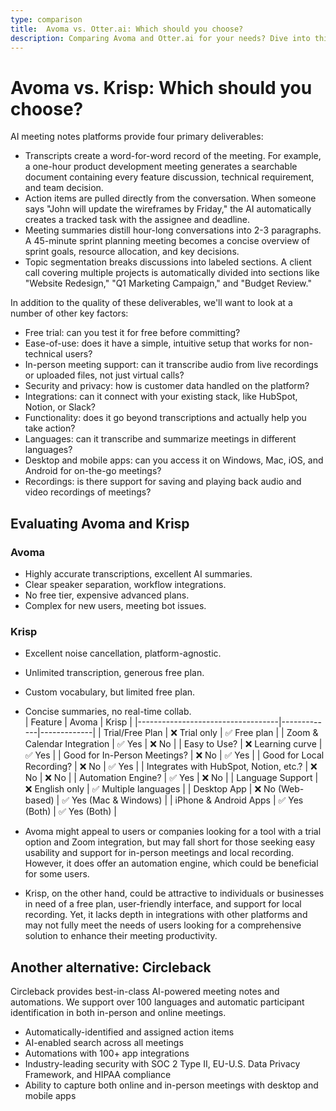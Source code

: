 ```yaml
---
type: comparison
title:  Avoma vs. Otter.ai: Which should you choose?
description: Comparing Avoma and Otter.ai for your needs? Dive into this article to evaluate both tools and discover an alternative, Circleback.
---
```


# Avoma vs. Krisp: Which should you choose?  
AI meeting notes platforms provide four primary deliverables:  
  
* Transcripts create a word-for-word record of the meeting. For example, a one-hour product development meeting generates a searchable document containing every feature discussion, technical requirement, and team decision.  
* Action items are pulled directly from the conversation. When someone says "John will update the wireframes by Friday," the AI automatically creates a tracked task with the assignee and deadline.  
* Meeting summaries distill hour-long conversations into 2-3 paragraphs. A 45-minute sprint planning meeting becomes a concise overview of sprint goals, resource allocation, and key decisions.  
* Topic segmentation breaks discussions into labeled sections. A client call covering multiple projects is automatically divided into sections like "Website Redesign," "Q1 Marketing Campaign," and "Budget Review."  
  
In addition to the quality of these deliverables, we'll want to look at a number of other key factors:  
  
* Free trial: can you test it for free before committing?  
* Ease-of-use: does it have a simple, intuitive setup that works for non-technical users?  
* In-person meeting support: can it transcribe audio from live recordings or uploaded files, not just virtual calls?  
* Security and privacy: how is customer data handled on the platform?  
* Integrations: can it connect with your existing stack, like HubSpot, Notion, or Slack?  
* Functionality: does it go beyond transcriptions and actually help you take action?  
* Languages: can it transcribe and summarize meetings in different languages?  
* Desktop and mobile apps: can you access it on Windows, Mac, iOS, and Android for on-the-go meetings?  
* Recordings: is there support for saving and playing back audio and video recordings of meetings?    
## Evaluating Avoma and Krisp  
### Avoma
- Highly accurate transcriptions, excellent AI summaries.
- Clear speaker separation, workflow integrations. 
- No free tier, expensive advanced plans.
- Complex for new users, meeting bot issues.

### Krisp
- Excellent noise cancellation, platform-agnostic.
- Unlimited transcription, generous free plan.
- Custom vocabulary, but limited free plan.
- Concise summaries, no real-time collab.  
| Feature                           | Avoma       | Krisp       |
|-----------------------------------|-------------|-------------|
| Trial/Free Plan                   | ❌ Trial only | ✅ Free plan |
| Zoom & Calendar Integration        | ✅ Yes       | ❌ No        |
| Easy to Use?                       | ❌ Learning curve | ✅ Yes |
| Good for In-Person Meetings?       | ❌ No        | ✅ Yes       |
| Good for Local Recording?          | ❌ No        | ✅ Yes       |
| Integrates with HubSpot, Notion, etc.? | ❌ No    | ❌ No        |
| Automation Engine?                 | ✅ Yes       | ❌ No        |
| Language Support                   | ❌ English only | ✅ Multiple languages |
| Desktop App                       | ❌ No (Web-based) | ✅ Yes (Mac & Windows) |
| iPhone & Android Apps             | ✅ Yes (Both) | ✅ Yes (Both) |  
- Avoma might appeal to users or companies looking for a tool with a trial option and Zoom integration, but may fall short for those seeking easy usability and support for in-person meetings and local recording. However, it does offer an automation engine, which could be beneficial for some users.

- Krisp, on the other hand, could be attractive to individuals or businesses in need of a free plan, user-friendly interface, and support for local recording. Yet, it lacks depth in integrations with other platforms and may not fully meet the needs of users looking for a comprehensive solution to enhance their meeting productivity.  
## Another alternative: Circleback  
Circleback provides best-in-class AI-powered meeting notes and automations. We support over 100 languages and automatic participant identification in both in-person and online meetings.  
  
* Automatically-identified and assigned action items  
* AI-enabled search across all meetings  
* Automations with 100+ app integrations  
* Industry-leading security with SOC 2 Type II, EU-U.S. Data Privacy Framework, and HIPAA compliance  
* Ability to capture both online and in-person meetings with desktop and mobile apps  